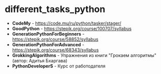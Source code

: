 # different_tasks_python
- **CodeMy** - https://code.mu/ru/python/tasker/stager/
- **GoodPython** - https://stepik.org/course/100707/syllabus
- **GenerationPythonForBeginners** - https://stepik.org/course/58852/syllabus
- **GenerationPythonForAdvanced** - https://stepik.org/course/68343/syllabus
- **GrokkingAlgorithms** - Упражнения из книги "Грокаем алгоритмы" (автор: Адитья Бхаргава)
- **PythonDeveloperS** - Курс от работодателя